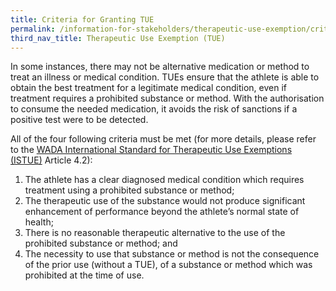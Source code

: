 ```yaml
---
title: Criteria for Granting TUE
permalink: /information-for-stakeholders/therapeutic-use-exemption/criteria/
third_nav_title: Therapeutic Use Exemption (TUE)
---
```

In some instances, there may not be alternative medication or method to treat an illness or medical condition. TUEs ensure that the athlete is able to obtain the best treatment for a legitimate medical condition, even if treatment requires a prohibited substance or method. With the authorisation to consume the needed medication, it avoids the risk of sanctions if a positive test were to be detected.

All of the four following criteria must be met (for more details, please refer to the [WADA International Standard for Therapeutic Use Exemptions (ISTUE)](https://www.wada-ama.org/sites/default/files/resources/files/international_standard_istue_-_2020.pdf) Article 4.2):
1. The athlete has a clear diagnosed medical condition which requires treatment using a prohibited substance or method;
2. The therapeutic use of the substance would not produce significant enhancement of performance beyond the athlete’s normal state of health;
3. There is no reasonable therapeutic alternative to the use of the prohibited substance or method; and
4. The necessity to use that substance or method is not the consequence of the prior use (without a TUE), of a substance or method which was prohibited at the time of use.
